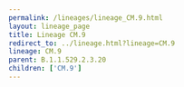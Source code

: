 ```yaml
---
permalink: /lineages/lineage_CM.9.html
layout: lineage_page
title: Lineage CM.9
redirect_to: ../lineage.html?lineage=CM.9
lineage: CM.9
parent: B.1.1.529.2.3.20
children: ['CM.9']
---
```

